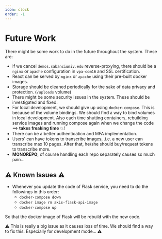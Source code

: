 ```yaml
---
icon: clock
order: -1
---
```


# Future Work

There might be some work to do in the future throughout the system. These are:

- If we cancel `demos.sabanciuniv.edu` reverse-proxying, there should be a `nginx` or `apache` configuration in `vpa-com16` and SSL certification.
- React can be served by `nginx` or `apache` using their pre-built docker images.
- Storage should be cleaned periodically for the sake of data privacy and protection. (`/uploads` volume)
- There might be some security issues in the system. These should be investigated and fixed.
- For local development, we should give up using `docker-compose`. This is because of the volume bindings. We should find a way to bind volumes in local development. Also each time shutting containers, rebuilding service images and running compose again when we change the code ==> **takes freaking time** :boom:!
- There can be a better authentication and MFA implementation.
- Users' can have tokens to transcribe images, .i.e. a new user can transcribe max 10 pages. After that, he/she should buy/request tokens to transcribe more.
- **MONOREPO**, of course handling each repo separately causes so much pain...

## :warning: Known Issues :warning:

- Whenever you update the code of Flask service, you need to do the followings in this order:
  - `docker-compose down`
  - `docker image rm akis-flask-api-image`
  - `docker-compose up`

So that the docker image of Flask will be rebuild with the new code.

:warning: This is really a big issue as it causes loss of time. We should find a way to fix this. Especially for development mode... :warning:
